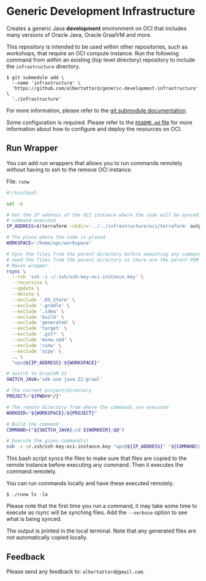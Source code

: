 # Generic Development Infrastructure

Creates a generic Java **development** environment on OCI that includes many
versions of Oracle Java, Oracle GraalVM and more.

This repository is intended to be used within other repositories, such as
workshops, that require an OCI compute instance. Run the following command from
within an existing (top level directory) repository to include the
`infrastructure` directory.

```shell
$ git submodule add \
  --name 'infrastructure' \
  'https://github.com/albertattard/generic-development-infrastructure' \
  './infrastructure'
```

For more information, please refer to the
[git submodule documentation](https://git-scm.com/book/en/v2/Git-Tools-Submodules).

Some configuration is required. Please refer to the
[`README.md` file](./oci/README.md) for more information about how to configure
and deploy the resources on OCI.

## Run Wrapper

You can add run wrappers that allows you to run commands remotely without having
to ssh to the remove OCI instance.

File: `runw`

```bash
#!/bin/bash

set -e

# Get the IP address of the OCI instance where the code will be synced and
# command executed
IP_ADDRESS=$(terraform -chdir='../../infrastructure/oci/terraform' output -json | jq --raw-output '.instance_public_ip.value')

# The place where the code is placed
WORKSPACE='/home/opc/workspace'

# Sync the files from the parent directory before executing any commands. We
# need the files from the parent directory as there are the parent POM and the
# Maven wrapper.
rsync \
  --rsh 'ssh -i ~/.ssh/ssh-key-oci-instance.key' \
  --recursive \
  --update \
  --delete \
  --exclude '.DS_Store' \
  --exclude '.gradle' \
  --exclude '.idea' \
  --exclude 'build' \
  --exclude 'generated' \
  --exclude 'target' \
  --exclude '.git*' \
  --exclude 'mvnw.cmd' \
  --exclude 'runw' \
  --exclude 'scpw' \
  .. \
  "opc@${IP_ADDRESS}:${WORKSPACE}"

# Switch to GraalVM 21
SWITCH_JAVA='sdk use java 21-graal'

# The current project/directory
PROJECT="${PWD##*/}"

# The remote directory from where the commands are executed
WORKDIR="${WORKSPACE}/${PROJECT}"

# Build the command
COMMAND=("${SWITCH_JAVA};cd ${WORKDIR};$@")

# Execute the given command(s)
ssh -i ~/.ssh/ssh-key-oci-instance.key "opc@${IP_ADDRESS}" "${COMMAND[@]}"
```

This bash script syncs the files to make sure that files are copied to the
remote instance before executing any command. Then it executes the command
remotely.

You can run commands locally and have these executed remotely.

```shell
$ ./runw ls -la
```

Please note that the first time you run a command, it may take some time to
execute as rsync will be synching files. Add the `--verbose` option to see what
is being synced.

The output is printed in the local terminal. Note that any generated files are
not automatically copied locally.

## Feedback

Please send any feedback to: `albertattard@gmail.com`.
